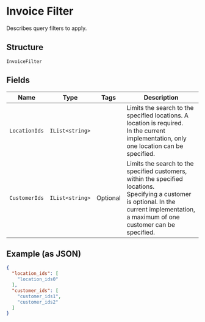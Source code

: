 
# Invoice Filter

Describes query filters to apply.

## Structure

`InvoiceFilter`

## Fields

| Name | Type | Tags | Description |
|  --- | --- | --- | --- |
| `LocationIds` | `IList<string>` |  | Limits the search to the specified locations. A location is required.<br>In the current implementation, only one location can be specified. |
| `CustomerIds` | `IList<string>` | Optional | Limits the search to the specified customers, within the specified locations.<br>Specifying a customer is optional. In the current implementation,<br>a maximum of one customer can be specified. |

## Example (as JSON)

```json
{
  "location_ids": [
    "location_ids0"
  ],
  "customer_ids": [
    "customer_ids1",
    "customer_ids2"
  ]
}
```

